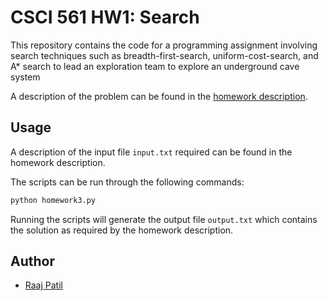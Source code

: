 # CSCI 561 HW1: Search

This repository contains the code for a programming assignment involving search techniques such as breadth-first-search, uniform-cost-search, and A* search to lead an exploration team to explore an underground cave system

A description of the problem can be found in the [homework description](./CS561-HW1.pdf).


## Usage

A description of the input file `input.txt` required can be found in the homework description.

The scripts can be run through the following commands:
```bash
python homework3.py
```

Running the scripts will generate the output file `output.txt` which contains the solution as required by the homework description.

## Author

- [Raaj Patil](https://www.github.com/arrpee)
